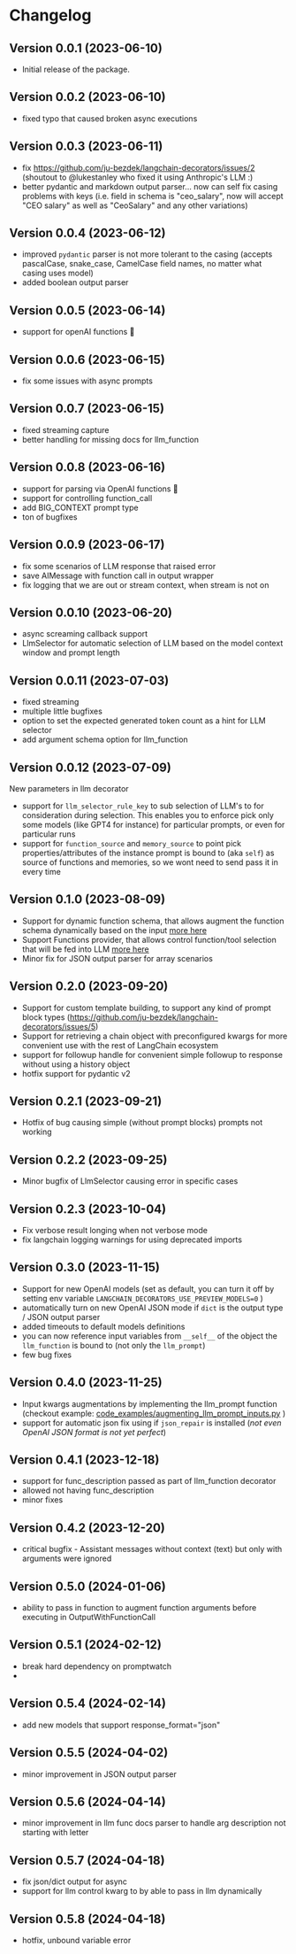 # Changelog

## Version 0.0.1 (2023-06-10)

- Initial release of the package.

## Version 0.0.2 (2023-06-10)
- fixed typo that caused broken async executions

## Version 0.0.3 (2023-06-11)
- fix https://github.com/ju-bezdek/langchain-decorators/issues/2 
   (shoutout to @lukestanley who fixed it using Anthropic's LLM :)
- better pydantic and markdown output parser... now can self fix casing problems with keys (i.e. field in schema is "ceo_salary", now will accept "CEO salary" as well as "CeoSalary" and any other variations)

## Version 0.0.4 (2023-06-12)
- improved `pydantic` parser is not more tolerant to the casing (accepts pascalCase, snake_case, CamelCase field names, no matter what casing uses model)
- added boolean output parser


## Version 0.0.5 (2023-06-14)
- support for openAI functions 🚀 

## Version 0.0.6 (2023-06-15)
- fix some issues with async prompts

## Version 0.0.7 (2023-06-15)
- fixed streaming capture
- better handling for missing docs for llm_function

## Version 0.0.8 (2023-06-16)
- support for parsing via OpenAI functions 🚀
- support for controlling function_call
- add BIG_CONTEXT prompt type
- ton of bugfixes

## Version 0.0.9 (2023-06-17)
- fix some scenarios of LLM response that raised error
- save AIMessage with function call in output wrapper
- fix logging that we are out or stream context, when stream is not on

## Version 0.0.10 (2023-06-20)
- async screaming callback support
- LlmSelector for automatic selection of LLM based on the model context window and prompt length

## Version 0.0.11 (2023-07-03)
- fixed streaming
- multiple little bugfixes
- option to set the expected generated token count as a hint for LLM selector
- add argument schema option for llm_function

## Version 0.0.12 (2023-07-09)
New parameters in llm decorator
- support for `llm_selector_rule_key` to sub selection of LLM's to for consideration during selection. This enables you to enforce pick only some models (like GPT4 for instance) for particular prompts, or even for particular runs
- support for `function_source` and `memory_source` to point pick properties/attributes of the instance prompt is bound to (aka `self`) as source of functions and memories, so we wont need to send pass it in every time


## Version 0.1.0 (2023-08-09)
- Support for dynamic function schema, that allows augment the function schema dynamically based on the input [more here](./README.MD#dynamic-function-schemas)
- Support Functions provider, that allows control function/tool selection that will be fed into LLM [more here](./README.MD#functions-provider)
- Minor fix for JSON output parser for array scenarios

## Version 0.2.0 (2023-09-20)
- Support for custom template building, to support any kind of prompt block types (https://github.com/ju-bezdek/langchain-decorators/issues/5)
- Support for retrieving a chain object with preconfigured kwargs for more convenient use with the rest of LangChain ecosystem
- support for followup handle for convenient simple followup to response without using a history object
- hotfix support for pydantic v2


## Version 0.2.1 (2023-09-21)
- Hotfix of bug causing simple (without prompt blocks) prompts not working

## Version 0.2.2 (2023-09-25)
- Minor bugfix of LlmSelector causing error in specific cases

## Version 0.2.3 (2023-10-04)
- Fix verbose result longing when not verbose mode
- fix langchain logging warnings for using deprecated imports

## Version 0.3.0 (2023-11-15)
- Support for new OpenAI models (set as default, you can turn it off by setting env variable `LANGCHAIN_DECORATORS_USE_PREVIEW_MODELS=0` )
- automatically turn on new OpenAI JSON mode if `dict` is the output type / JSON output parser
- added timeouts to default models definitions
- you can now reference input variables from `__self__` of the object the `llm_function` is bound to (not only the `llm_prompt`)
- few bug fixes

## Version 0.4.0 (2023-11-25)
- Input kwargs augmentations by implementing the llm_prompt function  (checkout example: [code_examples/augmenting_llm_prompt_inputs.py](https://github.com/ju-bezdek/langchain-decorators/blob/main/code_examples/augmenting_llm_prompt_inputs.py) )
- support for automatic json fix using if `json_repair` is installed 
(*not even OpenAI JSON format is not yet perfect*)

## Version 0.4.1 (2023-12-18)
- support for func_description passed as part of llm_function decorator
- allowed not having func_description
- minor fixes

## Version 0.4.2 (2023-12-20)
- critical bugfix - Assistant messages without context (text) but only with arguments were ignored

## Version 0.5.0 (2024-01-06)
- ability to pass in function to augment function arguments before executing in OutputWithFunctionCall

## Version 0.5.1 (2024-02-12)
- break hard dependency on promptwatch
- 

## Version 0.5.4 (2024-02-14)
- add new models that support response_format="json"

## Version 0.5.5 (2024-04-02)
- minor improvement in JSON output parser

## Version 0.5.6 (2024-04-14)
- minor improvement in llm func docs parser to handle arg description not starting with letter

## Version 0.5.7 (2024-04-18)
- fix json/dict output for async
- support for llm control kwarg to by able to pass in llm dynamically

## Version 0.5.8 (2024-04-18)
- hotfix, unbound variable error